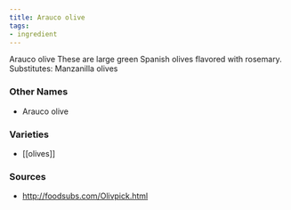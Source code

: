 ```yaml
---
title: Arauco olive
tags:
- ingredient
---
```

Arauco olive These are large green Spanish olives flavored with rosemary. Substitutes: Manzanilla olives

### Other Names

* Arauco olive

### Varieties

* [[olives]]

### Sources
* http://foodsubs.com/Olivpick.html
